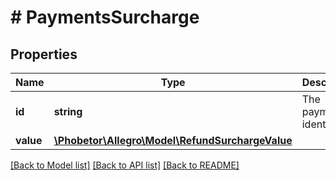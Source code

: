# # PaymentsSurcharge

## Properties

Name | Type | Description | Notes
------------ | ------------- | ------------- | -------------
**id** | **string** | The payment identifier. | [optional]
**value** | [**\Phobetor\Allegro\Model\RefundSurchargeValue**](RefundSurchargeValue.md) |  | [optional]

[[Back to Model list]](../../README.md#models) [[Back to API list]](../../README.md#endpoints) [[Back to README]](../../README.md)
